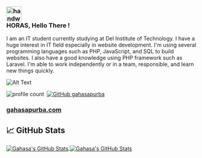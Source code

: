 ### <img alt="handwavegif" src="https://user-images.githubusercontent.com/39513876/112366216-8cfe7400-8cfe-11eb-8116-7d3dbae20e97.gif" width="40"/><br>HORAS, Hello There !

I am an IT student currently studying at Del Institute of Technology. I have a huge interest in IT field especially in
website development. I'm using several programming languages such as PHP, JavaScript, and SQL to build
websites. I also have a good knowledge using PHP framework such as Laravel. I'm able to work independently
or in a team, responsible, and learn new things quickly.

![Alt Text](https://cdn-images-1.medium.com/max/1600/1*g3zcRSjUu50p7_1brc9c2Q.gif)

![profile count](https://komarev.com/ghpvc/?username=gahasapurba&color=red)&nbsp;
[![GitHub gahasapurba](https://img.shields.io/github/followers/gahasapurba?label=follow&style=social)](https://github.com/gahasapurba)&nbsp;
### [gahasapurba.com](http://gahasapurba.com)

## &#x1f4c8; GitHub Stats

<a href="https://github.com/gahasapurba">
<img align="center" src="https://github-readme-stats.vercel.app/api/top-langs/?username=gahasapurba&title_color=ffffff&text_color=c9cacc&icon_color=2bbc8a&bg_color=1d1f21&langs_count=3" alt="Gahasa's GitHub Stats" />
</a>
<a href="https://github.com/gahasapurba">
<img align="center" src="https://github-readme-stats.vercel.app/api?username=gahasapurba&show_icons=true&line_height=27&count_private=true&title_color=ffffff&text_color=c9cacc&icon_color=2bbc8a&bg_color=1d1f21" alt="Gahasa's GitHub Stats" />
</a>

<!-- Resources -->
<!-- Icons: https://simpleicons.org/ -->
<!-- GitHub Stats: https://github.com/anuraghazra/github-readme-stats -->
<!-- Emojis: https://emojipedia.org/emoji/ -->
<!-- HTML Emojis: https://www.fileformat.info/index.htm -->
<!-- Shields: https://shields.io/ -->
<!-- Awesome GitHub Profile README: https://github.com/abhisheknaiidu/awesome-github-profile-readme -->
